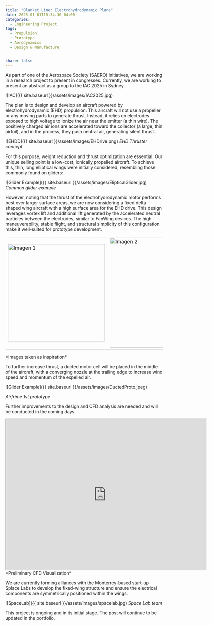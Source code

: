 ```yaml
---
title: "Blanket Line: Electrohydrodynamic Plane"
date: 2025-01-01T15:34:30-04:00
categories:
  - Engineering Project
tags:
  - Propulsion
  - Prototype
  - Aerodynamics
  - Design & Manufacture


share: false
---
```




As part of one of the Aerospace Society (SAERO) initiatives, we are working in a research project to present in congresses. Currently, we are working to present an abstract as a group to the IAC 2025 in Sydney.

![IAC]({{ site.baseurl }}/assets/images/IAC2025.jpg)


The plan is to design and develop an aircraft powered by electrohydrodynamic (EHD) propulsion. This aircraft will not use a propeller or any moving parts to generate thrust. Instead, it relies on electrodes exposed to high voltage to ionize the air near the emitter (a thin wire). The positively charged air ions are accelerated toward the collector (a large, thin airfoil), and in the process, they push neutral air, generating silent thrust.


![EHDD]({{ site.baseurl }}/assets/images/EHDrive.png)
*EHD Thruster concept*


For this purpose, weight reduction and thrust optimization are essential. Our unique selling point is a low-cost, ionically propelled aircraft. To achieve this, thin, long elliptical wings were initially considered, resembling those commonly found on gliders:

![Glider Example]({{ site.baseurl }}/assets/images/ElipticalGlider.jpg)
*Common glider example*

However, noting that the thrust of the electrohydrodynamic motor performs best over larger surface areas, we are now considering a fixed delta-shaped wing aircraft with a high surface area for the EHD drive. This design leverages vortex lift and additional lift generated by the accelerated neutral particles between the electrodes, similar to FanWing devices. The high maneuverability, stable flight, and structural simplicity of this configuration make it well-suited for prototype development.


<table>
  <tr>
    <td><img src="{{ site.baseurl }}/assets/images/FanWing.jpg" alt="Imagen 1" width="310" /></td>
    <td><img src="{{ site.baseurl }}/assets/images/DeltaWingInspo.jpg" alt="Imagen 2" width="350" /></td>
  </tr>
</table>
*Images taken as inspiration*


To further increase thrust, a ducted motor cell will be placed in the middle of the aircraft, with a converging nozzle at the trailing edge to increase wind speed and momentum of the expelled air. 


![Glider Example]({{ site.baseurl }}/assets/images/DuctedProto.jpeg)

*Airfrime 1st prototype*

Further improvements to the design and CFD analysis are needed and will be conducted in the coming days.

<iframe src="https://drive.google.com/file/d/1oypyoMz1yhCDtuLLqoCJdTHI5tPl4y1k/preview" width="640" height="480" allow="autoplay"></iframe>
*Preliminary CFD Visualization*


We are currently forming alliances with the Monterrey-based start-up Splace Labs to develop the fixed-wing structure and ensure the electrical components are symmetrically positioned within the wings.


![SpaceLab]({{ site.baseurl }}/assets/images/spacelab.jpg)
*Space Lab team*

This project is ongoing and in its initial stage. The post will continue to be updated in the portfolio.







